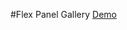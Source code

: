 #Flex Panel Gallery
[Demo](https://cdn.rawgit.com/laniywh/js30/master/05%20-%20Flex%20Panel%20Gallery/index-START.html)